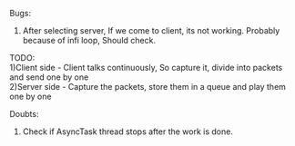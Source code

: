 Bugs: <br>
1) After selecting server, If we come to client, its not working. Probably because of infi loop, Should check. <br>

TODO: <br>
1)Client side - Client talks continuously, So capture it, divide into packets and send one by one <br>
2)Server side - Capture the packets, store them in a queue and play them one by one <br>

Doubts: <br>
1) Check if AsyncTask thread stops after the work is done.

